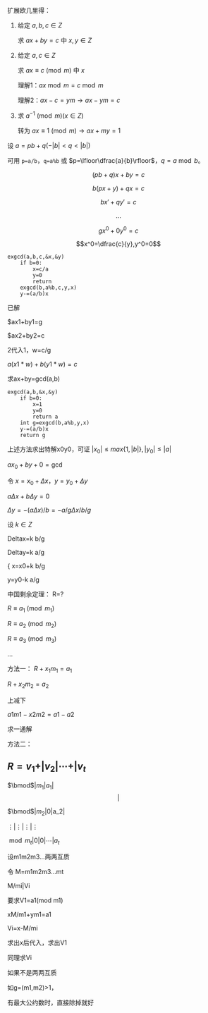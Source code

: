 扩展欧几里得：

1. 给定 $a,b,c\in Z$
   
   求 $ax+by=c$ 中 $x,y\in Z$

2. 给定 $a,c\in Z$
   
   求 $ax\equiv c\pmod m$ 中 $x$

   理解1：$ax\bmod m=c\bmod m$

   理解2：$ax-c=ym \rightarrow ax-ym=c$

3. 求 $a^{-1}\pmod m(x\in Z)$
   
   转为 $ax\equiv 1\pmod m\rightarrow ax+my=1$

设 $a=pb+q(-|b|<q<|b|)$

可用 `p=a/b`，`q=a%b` 或 $p=\lfloor\dfrac{a}{b}\rfloor$，$q=a\bmod b$。

$$(pb+q)x+by=c$$

$$b(px+y)+qx=c$$

$$bx'+qy'=c$$

$$\dots$$

$$gx^0+0y^0=c$$

$$x^0=\dfrac{c}{y},y^0=0$$

```
exgcd(a,b,c,&x,&y)
    if b=0:
        x=c/a
        y=0
        return
    exgcd(b,a%b,c,y,x)
    y-=(a/b)x
```

已解

$ax1+by1=g

$ax2+by2=c

2代入1，w=c/g

$a(x1*w)+b(y1*w)=c$


求ax+by=gcd(a,b)
```
exgcd(a,b,&x,&y)
    if b=0:
        x=1
        y=0
        return a
    int g=exgcd(b,a%b,y,x)
    y-=(a/b)x
    return g
```

上述方法求出特解x0y0，可证 $|x_0|\leq max\{1,|b|\},|y_0|\leq|a|$

$ax_0+by+0=\gcd$

令 $x=x_0+\Delta x$，$y=y_0+\Delta y$

$a\Delta x+b\Delta y=0$

$\Delta y=-(a\Delta x)/b=-{a/g\Delta x}/{b/g}$

设 $k\in Z$

Deltax=k b/g

Deltay=k a/g

{
x=x0+k b/g

y=y0-k a/g

中国剩余定理：
R=?

$R\equiv a_1\pmod m_1$

$R\equiv a_2\pmod m_2$

$R\equiv a_3\pmod m_3$

$\dots$

方法一：
$R+x_1m_1=a_1$

$R+x_2m_2=a_2$

上减下

$a1m1-x2m2=a1-a2$

求一通解

方法二：


$R=v_1+$|$v_2$|$\cdots+$|$v_t$
---------------------
$\bmod$|$m_1$|$a_1$|$$|$$

$\bmod$|$m_2$|0|a_2|

$\vdots$|$\vdots$|$\vdots$|$\vdots$

$\bmod m_t$|0|0|$\cdots$|$a_t$

设m1m2m3...两两互质

令 M=m1m2m3...mt

M/mi|Vi

要求V1=a1(mod m1)

xM/m1+ym1=a1

Vi=x-M/mi

求出x后代入，求出V1

同理求Vi

如果不是两两互质

如g=(m1,m2)>1，

有最大公约数时，直接除掉就好